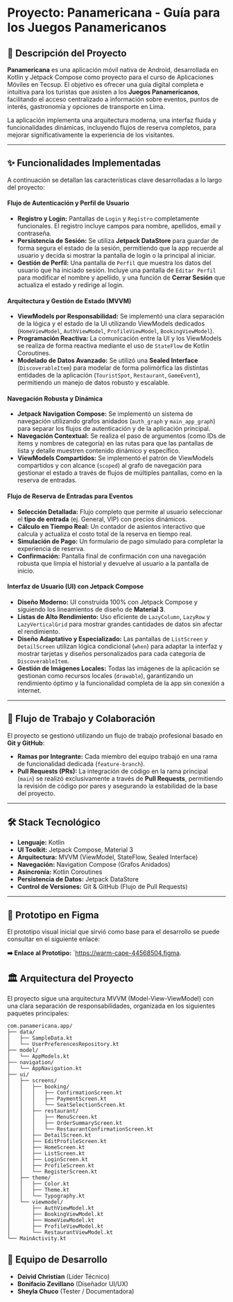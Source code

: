 # Proyecto: Panamericana - Guía para los Juegos Panamericanos

## 📖 Descripción del Proyecto

**Panamericana** es una aplicación móvil nativa de Android, desarrollada en Kotlin y Jetpack Compose como proyecto para el curso de Aplicaciones Móviles en Tecsup. El objetivo es ofrecer una guía digital completa e intuitiva para los turistas que asisten a los **Juegos Panamericanos**, facilitando el acceso centralizado a información sobre eventos, puntos de interés, gastronomía y opciones de transporte en Lima.

La aplicación implementa una arquitectura moderna, una interfaz fluida y funcionalidades dinámicas, incluyendo flujos de reserva completos, para mejorar significativamente la experiencia de los visitantes.

---

## ✨ Funcionalidades Implementadas

A continuación se detallan las características clave desarrolladas a lo largo del proyecto:

#### Flujo de Autenticación y Perfil de Usuario
* **Registro y Login:** Pantallas de `Login` y `Registro` completamente funcionales. El registro incluye campos para nombre, apellidos, email y contraseña.
* **Persistencia de Sesión:** Se utiliza **Jetpack DataStore** para guardar de forma segura el estado de la sesión, permitiendo que la app recuerde al usuario y decida si mostrar la pantalla de login o la principal al iniciar.
* **Gestión de Perfil:** Una pantalla de `Perfil` que muestra los datos del usuario que ha iniciado sesión. Incluye una pantalla de `Editar Perfil` para modificar el nombre y apellido, y una función de **Cerrar Sesión** que actualiza el estado y redirige al login.

#### Arquitectura y Gestión de Estado (MVVM)
* **ViewModels por Responsabilidad:** Se implementó una clara separación de la lógica y el estado de la UI utilizando ViewModels dedicados (`HomeViewModel`, `AuthViewModel`, `ProfileViewModel`, `BookingViewModel`).
* **Programación Reactiva:** La comunicación entre la UI y los ViewModels se realiza de forma reactiva mediante el uso de `StateFlow` de Kotlin Coroutines.
* **Modelado de Datos Avanzado:** Se utilizó una **Sealed Interface** (`DiscoverableItem`) para modelar de forma polimórfica las distintas entidades de la aplicación (`TouristSpot`, `Restaurant`, `GameEvent`), permitiendo un manejo de datos robusto y escalable.

#### Navegación Robusta y Dinámica
* **Jetpack Navigation Compose:** Se implementó un sistema de navegación utilizando grafos anidados (`auth_graph` y `main_app_graph`) para separar los flujos de autenticación y de la aplicación principal.
* **Navegación Contextual:** Se realiza el paso de argumentos (como IDs de ítems y nombres de categoría) en las rutas para que las pantallas de lista y detalle muestren contenido dinámico y específico.
* **ViewModels Compartidos:** Se implementó el patrón de ViewModels compartidos y con alcance (`scoped`) al grafo de navegación para gestionar el estado a través de flujos de múltiples pantallas, como en la reserva de entradas.

#### Flujo de Reserva de Entradas para Eventos
* **Selección Detallada:** Flujo completo que permite al usuario seleccionar el **tipo de entrada** (ej. General, VIP) con precios dinámicos.
* **Cálculo en Tiempo Real:** Un contador de asientos interactivo que calcula y actualiza el costo total de la reserva en tiempo real.
* **Simulación de Pago:** Un formulario de pago simulado para completar la experiencia de reserva.
* **Confirmación:** Pantalla final de confirmación con una navegación robusta que limpia el historial y devuelve al usuario a la pantalla de inicio.

#### Interfaz de Usuario (UI) con Jetpack Compose
* **Diseño Moderno:** UI construida 100% con Jetpack Compose y siguiendo los lineamientos de diseño de **Material 3**.
* **Listas de Alto Rendimiento:** Uso eficiente de `LazyColumn`, `LazyRow` y `LazyVerticalGrid` para mostrar grandes cantidades de datos sin afectar el rendimiento.
* **Diseño Adaptativo y Especializado:** Las pantallas de `ListScreen` y `DetailScreen` utilizan lógica condicional (`when`) para adaptar la interfaz y mostrar tarjetas y diseños personalizados para cada categoría de `DiscoverableItem`.
* **Gestión de Imágenes Locales:** Todas las imágenes de la aplicación se gestionan como recursos locales (`drawable`), garantizando un rendimiento óptimo y la funcionalidad completa de la app sin conexión a internet.

---

## 🔄 Flujo de Trabajo y Colaboración

El proyecto se gestionó utilizando un flujo de trabajo profesional basado en **Git y GitHub**:
* **Ramas por Integrante:** Cada miembro del equipo trabajó en una rama de funcionalidad dedicada (`feature-branch`).
* **Pull Requests (PRs):** La integración de código en la rama principal (`main`) se realizó exclusivamente a través de **Pull Requests**, permitiendo la revisión de código por pares y asegurando la estabilidad de la base del proyecto.

---

## 🛠️ Stack Tecnológico

* **Lenguaje:** Kotlin
* **UI Toolkit:** Jetpack Compose, Material 3
* **Arquitectura:** MVVM (ViewModel, StateFlow, Sealed Interface)
* **Navegación:** Navigation Compose (Grafos Anidados)
* **Asincronía:** Kotlin Coroutines
* **Persistencia de Datos:** Jetpack DataStore
* **Control de Versiones:** Git & GitHub (Flujo de Pull Requests)

---

## 🎨 Prototipo en Figma

El prototipo visual inicial que sirvió como base para el desarrollo se puede consultar en el siguiente enlace:

**➡️ Enlace al Prototipo:** `https://warm-cape-44568504.figma.

## 🏛️ Arquitectura del Proyecto

El proyecto sigue una arquitectura MVVM (Model-View-ViewModel) con una clara separación de responsabilidades, organizada en los siguientes paquetes principales:

```
com.panamericana.app/
├── data/                      
│   ├── SampleData.kt        
│   └── UserPreferencesRepository.kt 
├── model/                    
│   └── AppModels.kt
├── navigation/               
│   └── AppNavigation.kt      
├── ui/                        
│   ├── screens/              
│   │   ├── booking/        
│   │   │   ├── ConfirmationScreen.kt
│   │   │   ├── PaymentScreen.kt
│   │   │   └── SeatSelectionScreen.kt
│   │   ├── restaurant/      
│   │   │   ├── MenuScreen.kt
│   │   │   ├── OrderSummaryScreen.kt
│   │   │   └── RestaurantConfirmationScreen.kt
│   │   ├── DetailScreen.kt
│   │   ├── EditProfileScreen.kt
│   │   ├── HomeScreen.kt
│   │   ├── ListScreen.kt
│   │   ├── LoginScreen.kt
│   │   ├── ProfileScreen.kt
│   │   └── RegisterScreen.kt
│   ├── theme/                
│   │   ├── Color.kt
│   │   ├── Theme.kt
│   │   └── Typography.kt
│   └── viewmodel/             
│       ├── AuthViewModel.kt
│       ├── BookingViewModel.kt
│       ├── HomeViewModel.kt
│       ├── ProfileViewModel.kt
│       └── RestaurantViewModel.kt
└── MainActivity.kt              
```

## 👥 Equipo de Desarrollo

* **Deivid Christian** (Líder Técnico)
* **Bonifacio Zevillano** (Diseñador UI/UX)
* **Sheyla Chuco** (Tester / Documentadora)
